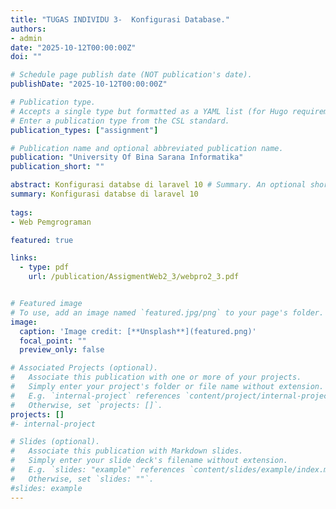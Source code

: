 ```yaml
---
title: "TUGAS INDIVIDU 3-  Konfigurasi Database."
authors:
- admin
date: "2025-10-12T00:00:00Z"
doi: ""

# Schedule page publish date (NOT publication's date).
publishDate: "2025-10-12T00:00:00Z"

# Publication type.
# Accepts a single type but formatted as a YAML list (for Hugo requirements).
# Enter a publication type from the CSL standard.
publication_types: ["assignment"]

# Publication name and optional abbreviated publication name.
publication: "University Of Bina Sarana Informatika"
publication_short: ""

abstract: Konfigurasi databse di laravel 10 # Summary. An optional shortened abstract.
summary: Konfigurasi databse di laravel 10 
  
tags:
- Web Pemgrograman 

featured: true

links:
  - type: pdf
    url: /publication/AssigmentWeb2_3/webpro2_3.pdf


# Featured image
# To use, add an image named `featured.jpg/png` to your page's folder. 
image:
  caption: 'Image credit: [**Unsplash**](featured.png)'
  focal_point: ""
  preview_only: false

# Associated Projects (optional).
#   Associate this publication with one or more of your projects.
#   Simply enter your project's folder or file name without extension.
#   E.g. `internal-project` references `content/project/internal-project/index.md`.
#   Otherwise, set `projects: []`.
projects: []
#- internal-project

# Slides (optional).
#   Associate this publication with Markdown slides.
#   Simply enter your slide deck's filename without extension.
#   E.g. `slides: "example"` references `content/slides/example/index.md`.
#   Otherwise, set `slides: ""`.
#slides: example
---
```


